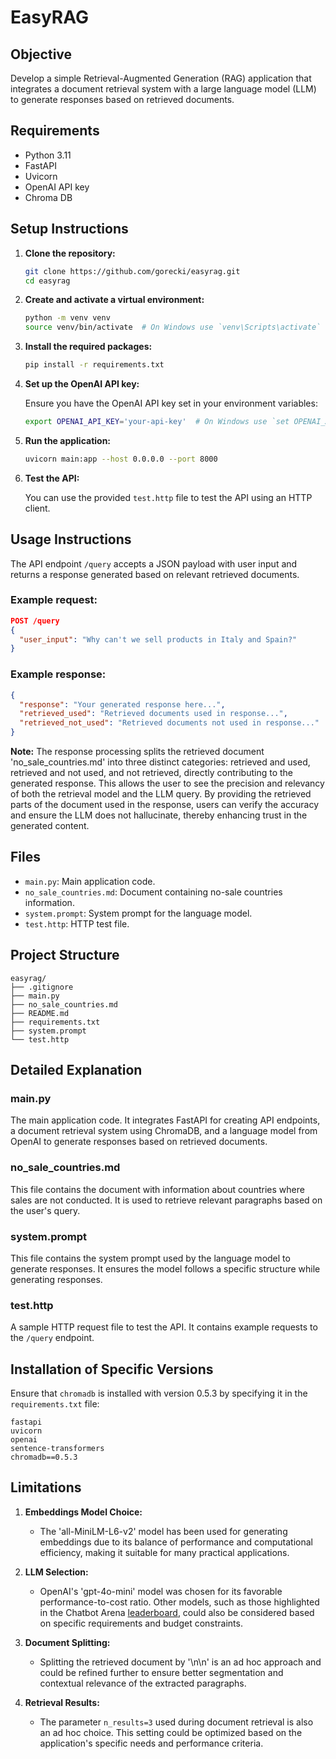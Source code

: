 # EasyRAG

## Objective
Develop a simple Retrieval-Augmented Generation (RAG) application that integrates a document retrieval system with a large language model (LLM) to generate responses based on retrieved documents.

## Requirements
- Python 3.11
- FastAPI
- Uvicorn
- OpenAI API key
- Chroma DB

## Setup Instructions

1. **Clone the repository:**

   ```sh
   git clone https://github.com/gorecki/easyrag.git
   cd easyrag
   ```

2. **Create and activate a virtual environment:**

   ```sh
   python -m venv venv
   source venv/bin/activate  # On Windows use `venv\Scripts\activate`
   ```

3. **Install the required packages:**

   ```sh
   pip install -r requirements.txt
   ```

4. **Set up the OpenAI API key:**

   Ensure you have the OpenAI API key set in your environment variables:

   ```sh
   export OPENAI_API_KEY='your-api-key'  # On Windows use `set OPENAI_API_KEY=your-api-key`
   ```

5. **Run the application:**

   ```sh
   uvicorn main:app --host 0.0.0.0 --port 8000
   ```

6. **Test the API:**

   You can use the provided `test.http` file to test the API using an HTTP client.

## Usage Instructions

The API endpoint `/query` accepts a JSON payload with user input and returns a response generated based on relevant retrieved documents.

### Example request:

```json
POST /query
{
  "user_input": "Why can't we sell products in Italy and Spain?"
}
```

### Example response:

```json
{
  "response": "Your generated response here...",
  "retrieved_used": "Retrieved documents used in response...",
  "retrieved_not_used": "Retrieved documents not used in response..."
}
```


**Note:** The response processing splits the retrieved document 'no_sale_countries.md' into three distinct categories: retrieved and used, retrieved and not used, and not retrieved, directly contributing to the generated response. This allows the user to see the precision and relevancy of both the retrieval model and the LLM query. By providing the retrieved parts of the document used in the response, users can verify the accuracy and ensure the LLM does not hallucinate, thereby enhancing trust in the generated content.


## Files

- `main.py`: Main application code.
- `no_sale_countries.md`: Document containing no-sale countries information.
- `system.prompt`: System prompt for the language model.
- `test.http`: HTTP test file.

## Project Structure

```
easyrag/
├── .gitignore
├── main.py
├── no_sale_countries.md
├── README.md
├── requirements.txt
├── system.prompt
└── test.http
```

## Detailed Explanation

### main.py

The main application code. It integrates FastAPI for creating API endpoints, a document retrieval system using ChromaDB, and a language model from OpenAI to generate responses based on retrieved documents.

### no_sale_countries.md

This file contains the document with information about countries where sales are not conducted. It is used to retrieve relevant paragraphs based on the user's query.

### system.prompt

This file contains the system prompt used by the language model to generate responses. It ensures the model follows a specific structure while generating responses.

### test.http

A sample HTTP request file to test the API. It contains example requests to the `/query` endpoint.

## Installation of Specific Versions

Ensure that `chromadb` is installed with version 0.5.3 by specifying it in the `requirements.txt` file:

```
fastapi
uvicorn
openai
sentence-transformers
chromadb==0.5.3
```

## Limitations

1. **Embeddings Model Choice:**
   - The 'all-MiniLM-L6-v2' model has been used for generating embeddings due to its balance of performance and computational efficiency, making it suitable for many practical applications.

2. **LLM Selection:**
   - OpenAI's 'gpt-4o-mini' model was chosen for its favorable performance-to-cost ratio. Other models, such as those highlighted in the Chatbot Arena [leaderboard](https://chat.lmsys.org/?leaderboard), could also be considered based on specific requirements and budget constraints.

3. **Document Splitting:**
   - Splitting the retrieved document by '\n\n' is an ad hoc approach and could be refined further to ensure better segmentation and contextual relevance of the extracted paragraphs.

4. **Retrieval Results:**
   - The parameter `n_results=3` used during document retrieval is also an ad hoc choice. This setting could be optimized based on the application's specific needs and performance criteria.
